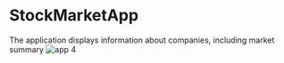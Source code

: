 # StockMarketApp
The application displays information about companies, including market summary
![app 4](https://user-images.githubusercontent.com/11808995/221357878-1c8b3b38-18d1-448c-bcb0-8a32171d2aaf.jpg)
